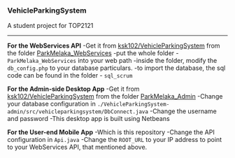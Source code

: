 ### VehicleParkingSystem ###
A student project for TOP2121
- - - -
**For the WebServices API**
-Get it from [ksk102/VehicleParkingSystem](https://github.com/ksk102/VehicleParkingSystem) from the folder [ParkMelaka_WebServices](https://github.com/ksk102/VehicleParkingSystem/tree/master/ParkMelaka_WebServices)
-put the whole folder - ```ParkMelaka_WebServices``` into your web path
-inside the folder, modify the ````db_config.php```` to your database particulars.
-to import the database, the sql code can be found in the folder - ````sql_scrum````

**For the Admin-side Desktop App**
-Get it from [ksk102/VehicleParkingSystem](https://github.com/ksk102/VehicleParkingSystem) from the folder [ParkMelaka_Admin](https://github.com/ksk102/VehicleParkingSystem/tree/master/ParkMelaka_Admin)
-Change your database configuration in ```./VehicleParkingSystem-admin/src/vehicleparkingsystem/DbConnect.java```
-Change the username and password
-This desktop app is built using Netbeans

**For the User-end Mobile App**
-Which is this repository
-Change the API configuration in ```Api.java```
-Change the `````ROOT_URL````` to your IP address to point to your WebServices API, that mentioned above.
